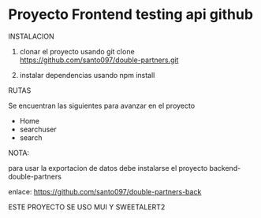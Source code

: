 # Proyecto Frontend testing api github
INSTALACION

1. clonar el proyecto usando git clone https://github.com/santo097/double-partners.git

2. instalar dependencias usando npm install

RUTAS

Se encuentran las siguientes para avanzar en el proyecto
- Home
- searchuser
- search

NOTA: 

para usar la exportacion de datos debe instalarse el proyecto backend-double-partners

enlace: https://github.com/santo097/double-partners-back

ESTE PROYECTO SE USO MUI Y SWEETALERT2 
